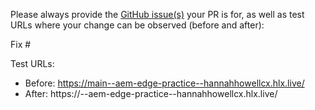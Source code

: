 Please always provide the [GitHub issue(s)](../issues) your PR is for, as well as test URLs where your change can be observed (before and after):

Fix #<gh-issue-id>

Test URLs:
- Before: https://main--aem-edge-practice--hannahhowellcx.hlx.live/
- After: https://<branch>--aem-edge-practice--hannahhowellcx.hlx.live/

